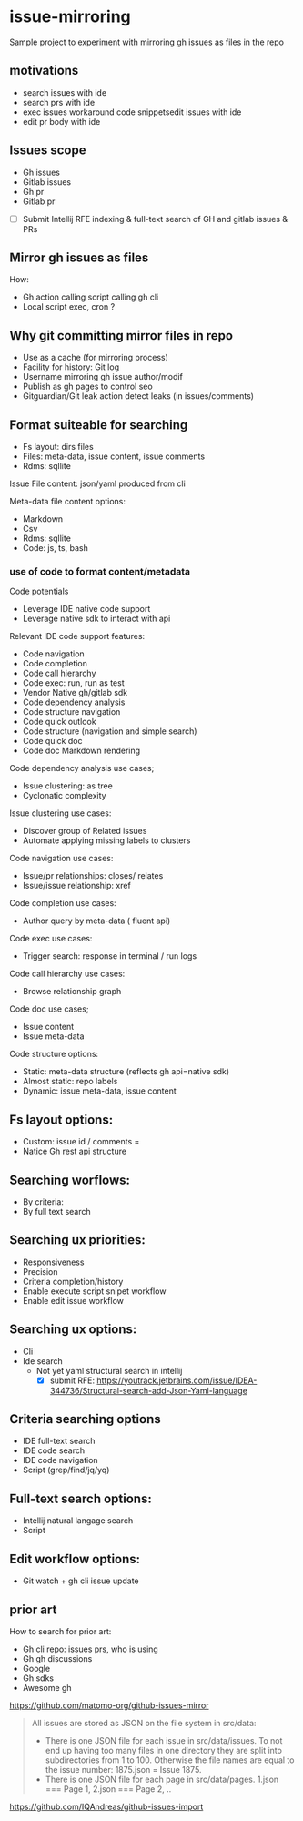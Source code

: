 # issue-mirroring
Sample project to experiment with mirroring gh issues as files in the repo 


## motivations

* search issues with ide
* search prs with ide
* exec issues workaround code snippetsedit issues with ide
* edit pr body with ide


## Issues scope
* Gh issues
* Gitlab issues
* Gh pr
* Gitlab pr

* [ ] Submit Intellij RFE indexing & full-text search of GH and gitlab issues & PRs

## Mirror gh issues as files

How:
* Gh action calling script calling gh cli
* Local script exec, cron ?

## Why git committing mirror files in repo
* Use as a cache (for mirroring process)
* Facility for history: Git log
* Username mirroring gh issue author/modif
* Publish as gh pages to control seo
* Gitguardian/Git leak action detect leaks (in issues/comments)

## Format suiteable for searching
* Fs layout: dirs files
* Files: meta-data, issue content, issue comments
* Rdms: sqllite

Issue File content: json/yaml produced from cli

Meta-data file content options:
* Markdown
* Csv
* Rdms: sqllite
* Code: js, ts, bash

### use of code to format content/metadata 

Code potentials
* Leverage IDE native code support
* Leverage native sdk to interact with api

Relevant IDE code support features:
* Code navigation
* Code completion
* Code call hierarchy
* Code exec: run, run as test
* Vendor Native gh/gitlab sdk
* Code dependency analysis
* Code structure navigation
* Code quick outlook
* Code structure (navigation and simple search)
* Code quick doc
* Code doc Markdown rendering

Code dependency analysis use cases;
* Issue clustering: as tree
* Cyclonatic complexity

Issue clustering use cases:
* Discover group of Related issues
* Automate applying missing labels to clusters


Code navigation use cases:
* Issue/pr relationships: closes/ relates
* Issue/issue relationship: xref

Code completion use cases:
* Author query by meta-data ( fluent api)

Code exec use cases:
* Trigger search: response in terminal / run logs

Code call hierarchy use cases:
* Browse relationship graph

Code doc use cases;
* Issue content
* Issue meta-data

Code structure options:
* Static: meta-data structure (reflects gh api=native sdk)
* Almost static: repo labels
* Dynamic: issue meta-data, issue content

## Fs layout options:
* Custom: issue id / comments =
* Natice Gh rest api structure

## Searching worflows:
* By criteria:
* By full text search

## Searching ux priorities:
* Responsiveness
* Precision
* Criteria completion/history
* Enable execute script snipet workflow
* Enable edit issue workflow

## Searching ux options:
* Cli
* Ide search
  * Not yet yaml structural search in intellij 
     * [x] submit RFE: https://youtrack.jetbrains.com/issue/IDEA-344736/Structural-search-add-Json-Yaml-language

## Criteria searching options
* IDE full-text search
* IDE code search
* IDE code navigation
* Script (grep/find/jq/yq)

## Full-text search options:
* Intellij natural langage search
* Script

## Edit workflow options:
* Git watch + gh cli issue update



## prior art

How to search for prior art:
* Gh cli repo: issues prs, who is using
* Gh gh discussions
* Google
* Gh sdks
* Awesome gh 

https://github.com/matomo-org/github-issues-mirror
> All issues are stored as JSON on the file system in src/data:
> * There is one JSON file for each issue in src/data/issues. To not end up having too many files in one directory they are split into subdirectories from 1 to 100. Otherwise the file names are equal to the issue number: 1875.json = Issue 1875.
> * There is one JSON file for each page in src/data/pages. 1.json === Page 1, 2.json === Page 2, ..

https://github.com/IQAndreas/github-issues-import
